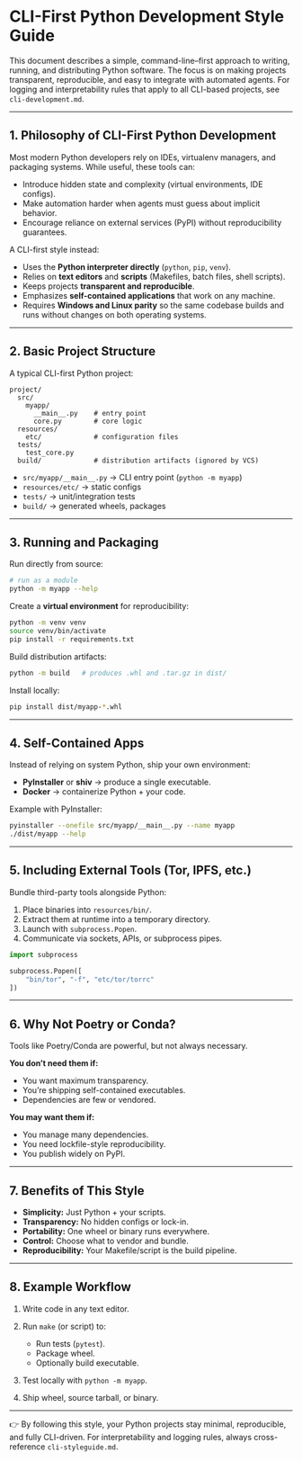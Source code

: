# CLI-First Python Development Style Guide

This document describes a simple, command-line–first approach to writing, running, and distributing Python software. The focus is on making projects transparent, reproducible, and easy to integrate with automated agents. For logging and interpretability rules that apply to all CLI-based projects, see `cli-development.md`.

---

## 1. Philosophy of CLI-First Python Development

Most modern Python developers rely on IDEs, virtualenv managers, and packaging systems. While useful, these tools can:

* Introduce hidden state and complexity (virtual environments, IDE configs).
* Make automation harder when agents must guess about implicit behavior.
* Encourage reliance on external services (PyPI) without reproducibility guarantees.

A CLI-first style instead:

* Uses the **Python interpreter directly** (`python`, `pip`, `venv`).
* Relies on **text editors** and **scripts** (Makefiles, batch files, shell scripts).
* Keeps projects **transparent and reproducible**.
* Emphasizes **self-contained applications** that work on any machine.
* Requires **Windows and Linux parity** so the same codebase builds and runs without changes on both operating systems.

---

## 2. Basic Project Structure

A typical CLI-first Python project:

```
project/
  src/
    myapp/
      __main__.py    # entry point
      core.py        # core logic
  resources/
    etc/             # configuration files
  tests/
    test_core.py
  build/             # distribution artifacts (ignored by VCS)
```

* `src/myapp/__main__.py` → CLI entry point (`python -m myapp`)
* `resources/etc/` → static configs
* `tests/` → unit/integration tests
* `build/` → generated wheels, packages

---

## 3. Running and Packaging

Run directly from source:

```bash
# run as a module
python -m myapp --help
```

Create a **virtual environment** for reproducibility:

```bash
python -m venv venv
source venv/bin/activate
pip install -r requirements.txt
```

Build distribution artifacts:

```bash
python -m build   # produces .whl and .tar.gz in dist/
```

Install locally:

```bash
pip install dist/myapp-*.whl
```

---

## 4. Self-Contained Apps

Instead of relying on system Python, ship your own environment:

* **PyInstaller** or **shiv** → produce a single executable.
* **Docker** → containerize Python + your code.

Example with PyInstaller:

```bash
pyinstaller --onefile src/myapp/__main__.py --name myapp
./dist/myapp --help
```

---

## 5. Including External Tools (Tor, IPFS, etc.)

Bundle third-party tools alongside Python:

1. Place binaries into `resources/bin/`.
2. Extract them at runtime into a temporary directory.
3. Launch with `subprocess.Popen`.
4. Communicate via sockets, APIs, or subprocess pipes.

```python
import subprocess

subprocess.Popen([
    "bin/tor", "-f", "etc/tor/torrc"
])
```

---

## 6. Why Not Poetry or Conda?

Tools like Poetry/Conda are powerful, but not always necessary.

**You don’t need them if:**

* You want maximum transparency.
* You’re shipping self-contained executables.
* Dependencies are few or vendored.

**You may want them if:**

* You manage many dependencies.
* You need lockfile-style reproducibility.
* You publish widely on PyPI.

---

## 7. Benefits of This Style

* **Simplicity:** Just Python + your scripts.
* **Transparency:** No hidden configs or lock-in.
* **Portability:** One wheel or binary runs everywhere.
* **Control:** Choose what to vendor and bundle.
* **Reproducibility:** Your Makefile/script is the build pipeline.

---

## 8. Example Workflow

1. Write code in any text editor.
2. Run `make` (or script) to:

   * Run tests (`pytest`).
   * Package wheel.
   * Optionally build executable.
3. Test locally with `python -m myapp`.
4. Ship wheel, source tarball, or binary.

---

👉 By following this style, your Python projects stay minimal, reproducible, and fully CLI-driven. For interpretability and logging rules, always cross-reference `cli-styleguide.md`.

